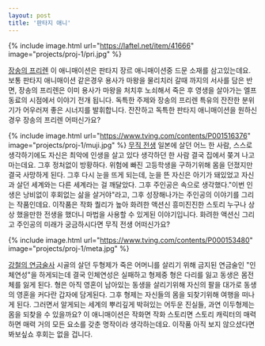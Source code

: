 ```yaml
---
layout: post
title: '판타지 애니'
---
```

{% include image.html url="https://laftel.net/item/41666" image="projects/proj-1/pri.jpg" %}

[장송의 프리렌](#)
이 애니매이션은 판타지 장르 애니매이션중 드문 소재를 삼고있는데요. 보통 판타지 애니매이션 같은경우 용사가 마왕을 물리치러 갈때 까지의 서사를 담은 반면, 장송의 프리렌은 이미 용사가 마왕을 처치후 노쇠해서 죽은 후 영생을 살아가는 엘프 동료의 시점에서 이야기 전개 됩니다. 독특한 주제와 장송의 프리렌 특유의 잔잔한 분위기가 어우러져 좋은 시너지를 발휘합니다. 잔잔하고 독특한 판타지 애니매이션을 원하신 경우 장송의 프리렌 어떠신가요?  

{% include image.html url="https://www.tving.com/contents/P001516376" image="projects/proj-1/muji.jpg" %}
[무직 전생](#)
일본에 살던 어느 한 사람, 스스로 생각하기에도 자신은 최악에 인생을 살고 있다 생각하던 한 사람 결국 집에서 쫒겨 나고 마는데요. 그후 정처없이 방황하다. 위험에 빠진 고등학생을 구하기위해 몸을 던졌지만 결국 사망하게 된다. 그후 다시 눈을 뜨게 되는데, 눈을 뜬 자신은 아기가 돼있었고 자신과 살던 세계와는 다른 세계라는 걸 깨달았다. 그후 주인공은 속으로 생각했다."이번 인생은 낭비없이 후회없는 삶을 살거야"라고, 그후 성장해나가는 주인공의 이야기를 그리는 작품인데요. 이작품은 작화 퀄리가 높아 화려한 액션신 흥미진진한 스토리 누구나 상상 했을만한 전생을 했더니 마법을 사용할 수 있게된 이야기입니다. 화려한 액션신 그리고 주인공의 미래가 궁금하시다면 무직 전생 어떠신가요? 

{% include image.html url="https://www.tving.com/contents/P000153480" image="projects/proj-1/meta.jpg" %}

[강철의 연금술사](#)
시골의 살던 두형제가 죽은 어머니를 살리기 위해 금지된 연금술인 "인체연성"을 하게되는데 결국 인체연성은 실패하고 형제중 형은 다리를 잃고 동생은 몸전체를 잃게 된다. 형은 아직 영혼이 남아있는 동생을 살리기위해 자신의 팔을 대가로 동생의 영혼을 커다란 갑자에 담게된다. 그후 형제는 자신들의 몸을 되찾기위해 여행을 떠나게 된다. 그러면서 알게되는 세계의 뿌리깊게 박혀있는 어두운 진실들, 과연 이두형제는 몸을 되찾을 수 있을까요? 이 애니매이션은 작화면 작화 스토리면 스토리 캐릭터의 매력하면 매력 거의 모든 요소를 갖춘 명작이라 생각하는데요. 이작품 아직 보지 않으셨다면 봐보싶쇼 후회는 없을 겁니다.
 